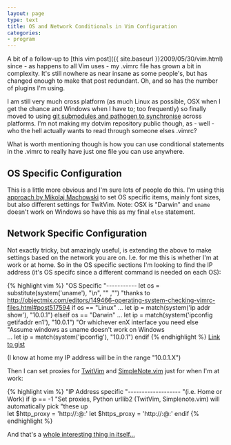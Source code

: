 ```yaml
---
layout: page
type: text
title: OS and Network Conditionals in Vim Configuration
categories: 
- program
---
```

A bit of a follow-up to [this vim post]({{ site.baseurl }}2009/05/30/vim.html) since - as happens to all Vim uses - my .vimrc file has grown a bit in complexity. It's still nowhere as near insane as some people's, but has changed enough to make that post redundant. Oh, and so has the number of plugins I'm using.

I am still very much cross platform (as much Linux as possible, OSX when I get the chance and Windows when I have to; too frequently) so finally moved to using [git submodules and pathogen to synchronise](http://vimcasts.org/episodes/synchronizing-plugins-with-git-submodules-and-pathogen/) across platforms. I'm not making my dotvim repository public though, as - well - who the hell actually wants to read through someone elses .vimrc?

What is worth mentioning though is how you can use conditional statements in the .vimrc to really have just one file you can use anywhere.

## OS Specific Configuration

This is a little more obvious and I'm sure lots of people do this. I'm using this [approach by Mikolaj Machowski](http://objectmix.com/editors/149466-operating-system-checking-vimrc-files.html#post517594) to set OS specific items, mainly font sizes, but also different settings for TwitVim. Note: OSX is "Darwin" and `uname` doesn't work on Windows so have this as my final `else` statement. 


## Network Specific Configuration

Not exactly tricky, but amazingly useful, is extending the above to make settings based on the network you are on. I.e. for me this is whether I'm at work or at home. So in the OS specific sections I'm looking to find the IP address (it's OS specifc since a different command is needed on each OS):

{% highlight vim %}
"OS Specific
"-----------
let os = substitute(system('uname'), "\n", "" ,"") "thanks to http://objectmix.com/editors/149466-operating-system-checking-vimrc-files.html#post517594
if os == "Linux"
	...
	let ip = match(system('ip addr show'), "10.0.1")
elseif os == "Darwin"
	...
	let ip = match(system('ipconfig getifaddr en1'), "10.0.1") "Or whichever enX interface you need
else "Assume windows as uname doesn't work on Windows	
	...
	let ip = match(system('ipconfig'), "10.0.1")
endif
{% endhighlight %}
[Link to gist](https://gist.github.com/1190099)

(I know at home my IP address will be in the range "10.0.1.X")

Then I can set proxies for [TwitVim](http://www.vim.org/scripts/script.php?script_id=2204) and [SimpleNote.vim](http://www.vim.org/scripts/script.php?script_id=3582) just for when I'm at work:

{% highlight vim %}
"IP Address specific
"-------------------
"(i.e. Home or Work)
if ip == -1
	"Set proxies, Python urllib2 (TwitVim, Simplenote.vim) will automatically pick
"these up	
	let $http_proxy = 'http://<username>:<password>@<proxy-url>:<proxy-port>'
	let $https_proxy = 'http://<username>:<password>@<proxy-url>:<proxy-port>'
endif
{% endhighlight %}

And that's a [whole interesting thing in itself...](https://github.com/mrtazz/simplenote.vim/issues/13)
